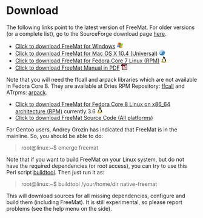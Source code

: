 Download
========

The following links point to the latest version of FreeMat. For older versions (or a complete list), go to the SourceForge download page [here](http://sourceforge.net/project/showfiles.php?group_id=91526).

 * [Click to download FreeMat for Windows](http://downloads.sourceforge.net/freemat/FreeMat-3.6_Setup.exe) !["ico-win"](assets/ico-win.png)
 * [Click to download FreeMat for Mac OS X 10.4 (Universal)](http://downloads.sourceforge.net/freemat/FreeMat-3.6-1.dmg) !["ico-osx-uni"](assets/ico-osx-uni.png)
 * [Click to download FreeMat for Fedora Core 7 Linux (RPM)](http://downloads.sourceforge.net/freemat/FreeMat-3.6.i386.fc7.rpm) !["ico-tux"](assets/ico-tux.png)
 * [Click to download FreeMat Manual in PDF](http://freemat.sourceforge.net/FreeMat-3.6.pdf) !["ico-pdf"](assets/ico-pdf.gif)
 
Note that you will need the ffcall and arpack libraries which are not available in Fedora Core 8. They are available at Dries RPM Repository: [ffcall](http://dries.studentenweb.org/rpm/packages/ffcall/info.html) and ATrpms: [arpack](http://www.atrpms.net/dist/fc6/arpack).

 * [Click to download FreeMat for Fedora Core 8 Linux on x86\_64 architecture (RPM)](http://downloads.sourceforge.net/freemat/FreeMat-3.6.fc8.x86_64.rpm) currently 3.6 !["ico-tux"](assets/ico-tux.png)
 * [Click to download FreeMat Source Code (All platforms)](http://downloads.sourceforge.net/freemat/FreeMat-3.6.tar.gz)


For Gentoo users, Andrey Grozin has indicated that FreeMat is in the mainline. So, you should be able to do:

> root@linux:~$ emerge freemat

Note that if you want to build FreeMat on your Linux system, but do not have the required dependencies (or root access), you can try to use this Perl script [buildtool](http://downloads.sourceforge.net/freemat/buildtool). Then just run it as:

> root@linux:~$ buildtool /your/home/dir native-freemat

This will download sources for all missing dependencies, configure and build them (including FreeMat). It is still experimental, so please report problems (see the help menu on the side). 